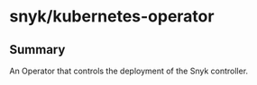 # snyk/kubernetes-operator #

## Summary ##

An Operator that controls the deployment of the Snyk controller.
